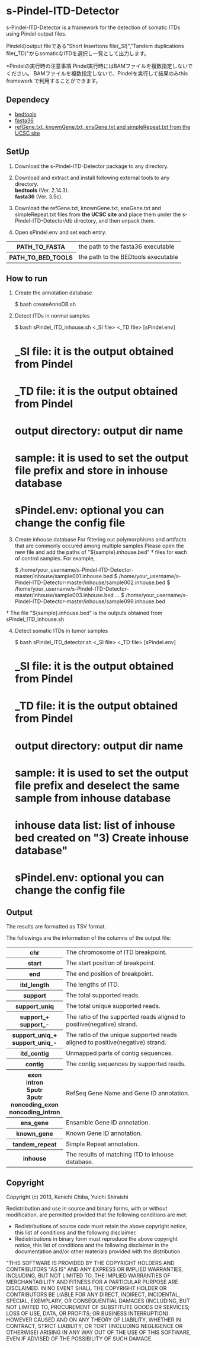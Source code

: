 s-Pindel-ITD-Detector
==================

s-Pindel-ITD-Detector is a framework for the detection of somatic ITDs using Pindel output files.

Pindelのoutput fileである"Short Insertions file(_SI)","Tandem duplications file(_TD)"からsomaticなITDを選択し一覧として出力します。

*Pindelの実行時の注意事項
Pindel実行時にはBAMファイルを複数指定しないでください。
BAMファイルを複数指定しないで、Pindelを実行して結果のみthis framework で利用することができます。

Dependecy
----------

* [bedtools](https://code.google.com/p/bedtools/)
* [fasta36](http://faculty.virginia.edu/wrpearson/fasta/fasta36/)
* [refGene.txt, knownGene.txt, ensGene.txt and simpleRepeat.txt from the UCSC site](http://hgdownload.cse.ucsc.edu/goldenpath/hg19/database/)

SetUp
----------

1. Download the s-Pindel-ITD-Detector package to any directory.

2. Download and extract and install following external tools to any directory.  
  **bedtools** (Ver. 2.14.3).  
  **fasta36** (Ver. 3.5c).  

3. Download the refGene.txt, knownGene.txt, ensGene.txt and simpleRepeat.txt files from **the UCSC site** and place them under the s-Pindel-ITD-Detector/db directory, and then unpack them.  

4. Open sPindel.env and set each entry.  
<table>
<tr>
<th>PATH_TO_FASTA</th>
<td>the path to the fasta36 executable</td>  
</tr>
<tr>
<th>PATH_TO_BED_TOOLS</th>
<td>the path to the BEDtools executable</td>  
</tr>
</table>


How to run
---

1) Create the annotation database

    $ bash createAnnoDB.sh

2) Detect ITDs in normal samples

    $ bash sPindel_ITD_inhouse.sh <_SI file> <_TD file> <output directory> <sample> [sPindel.env]
    # _SI file: it is the output obtained from Pindel
    # _TD file: it is the output obtained from Pindel
    # output directory: output dir name
    # sample: it is used to set the output file prefix and store in inhouse database
    # sPindel.env: optional you can change the config file
    
3) Create inhouse database
For filtering out polymorphisms and artifacts that are commonly occured among multiple samples
Please open the new file and add the paths of "${sample}.inhouse.bed" † files for each of control samples. For example,   

    $ /home/your_username/s-Pindel-ITD-Detector-master/inhouse/sample001.inhouse.bed
    $ /home/your_username/s-Pindel-ITD-Detector-master/inhouse/sample002.inhouse.bed
    $ /home/your_username/s-Pindel-ITD-Detector-master/inhouse/sample003.inhouse.bed
    …
    $ /home/your_username/s-Pindel-ITD-Detector-master/inhouse/sample099.inhouse.bed
    
† The file "${sample}.inhouse.bed" is the outputs obtained from sPindel_ITD_inhouse.sh   

4) Detect somatic ITDs in tumor samples

    $ bash sPindel_ITD_detector.sh <_SI file> <_TD file> <output directory> <sample> <inhouse data list> [sPindel.env]
    # _SI file: it is the output obtained from Pindel
    # _TD file: it is the output obtained from Pindel
    # output directory: output dir name
    # sample: it is used to set the output file prefix and deselect the same sample from inhouse database
    # inhouse data list: list of inhouse bed created on "3) Create inhouse database"    
    # sPindel.env: optional you can change the config file
Output
---

The results are formatted as TSV format.

The followings are the information of the columns of the output file:   

<table>
<tr>
<th>chr</th>
<td>The chromosome of ITD breakpoint.</td>  
</tr>
<tr>
<th>start</th>
<td>The start position of breakpoint.</td>
</tr>
<tr>
<th>end</th>
<td>The end position of breakpoint.</td>  
</tr>
<tr>
<th>itd_length</th>
<td>The lengths of ITD.</td>    
</tr>
<tr>
<th>support</th>
<td>The total supported reads.</td>   
</tr>
<tr>
<th>support_uniq</th>
<td>The total unique supported reads.</td>   
</tr>
<tr>
<th>support_+<br>support_-</th>
<td>The ratio of the supported reads aligned to positive(negative) strand.</td>   
</tr>
<tr>
<th>support_uniq_+<br>support_uniq_-</th>
<td>The ratio of the unique supported reads aligned to positive(negative) strand.</td>   
</tr>
<tr>
<th>itd_contig</th>
<td>Unmapped parts of contig sequences.</td>
</tr>
<tr>
<th>contig</th>
<td>The contig sequences by supported reads.</td>
</tr>
<tr>
<th>exon<br>intron<br>5putr<br>3putr<br>noncoding_exon<br>noncoding_intron</th>
<td>RefSeq Gene Name and Gene ID annotation.</td>   
</tr>
<tr>
<th>ens_gene</th>
<td>Ensamble Gene ID annotation.</td>  
</tr>
<tr>
<th>known_gene</th>
<td>Known Gene ID annotation.</td>  
</tr>
<tr>
<th>tandem_repeat</th>
<td>Simple Repeat annotation.</td>  
</tr>
<tr>
<th>inhouse</th>
<td>The results of matching ITD to inhouse database.</td>       
</tr>
</table>

Copyright
----------
Copyright (c) 2013, Kenichi Chiba, Yuichi Shiraishi

Redistribution and use in source and binary forms, with or without modification, are permitted provided that the following conditions are met:
  * Redistributions of source code must retain the above copyright notice, this list of conditions and the following disclaimer.
  * Redistributions in binary form must reproduce the above copyright notice, this list of conditions and the following disclaimer in the documentation and/or other materials provided with the distribution.

"THIS SOFTWARE IS PROVIDED BY THE COPYRIGHT HOLDERS AND CONTRIBUTORS "AS IS" AND ANY EXPRESS OR IMPLIED WARRANTIES, INCLUDING, BUT NOT LIMITED TO, THE IMPLIED WARRANTIES OF MERCHANTABILITY AND FITNESS FOR A PARTICULAR PURPOSE ARE DISCLAIMED. IN NO EVENT SHALL THE COPYRIGHT HOLDER OR CONTRIBUTORS BE LIABLE FOR ANY DIRECT, INDIRECT, INCIDENTAL, SPECIAL, EXEMPLARY, OR CONSEQUENTIAL DAMAGES (INCLUDING, BUT NOT LIMITED TO, PROCUREMENT OF SUBSTITUTE GOODS OR SERVICES; LOSS OF USE, DATA, OR PROFITS; OR BUSINESS INTERRUPTION) HOWEVER CAUSED AND ON ANY THEORY OF LIABILITY, WHETHER IN CONTRACT, STRICT LIABILITY, OR TORT (INCLUDING NEGLIGENCE OR OTHERWISE) ARISING IN ANY WAY OUT OF THE USE OF THIS SOFTWARE, EVEN IF ADVISED OF THE POSSIBILITY OF SUCH DAMAGE. 

